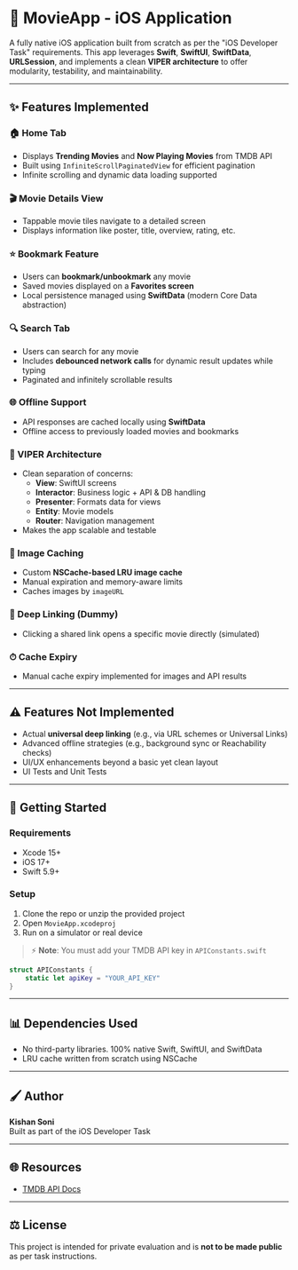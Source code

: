# 🎥 MovieApp - iOS Application

A fully native iOS application built from scratch as per the "iOS Developer Task" requirements. This app leverages **Swift**, **SwiftUI**, **SwiftData**, **URLSession**, and implements a clean **VIPER architecture** to offer modularity, testability, and maintainability.

---

## ✨ Features Implemented

### 🏠 Home Tab

- Displays **Trending Movies** and **Now Playing Movies** from TMDB API
- Built using `InfiniteScrollPaginatedView` for efficient pagination
- Infinite scrolling and dynamic data loading supported

### 🎬 Movie Details View

- Tappable movie tiles navigate to a detailed screen
- Displays information like poster, title, overview, rating, etc.

### ⭐ Bookmark Feature

- Users can **bookmark/unbookmark** any movie
- Saved movies displayed on a **Favorites screen**
- Local persistence managed using **SwiftData** (modern Core Data abstraction)

### 🔍 Search Tab

- Users can search for any movie
- Includes **debounced network calls** for dynamic result updates while typing
- Paginated and infinitely scrollable results

### 🌐 Offline Support

- API responses are cached locally using **SwiftData**
- Offline access to previously loaded movies and bookmarks

### 🔗 VIPER Architecture

- Clean separation of concerns:
  - **View**: SwiftUI screens
  - **Interactor**: Business logic + API & DB handling
  - **Presenter**: Formats data for views
  - **Entity**: Movie models
  - **Router**: Navigation management
- Makes the app scalable and testable

### 📁 Image Caching

- Custom **NSCache-based LRU image cache**
- Manual expiration and memory-aware limits
- Caches images by `imageURL`

### 🔗 Deep Linking (Dummy)

- Clicking a shared link opens a specific movie directly (simulated)

### ⏱ Cache Expiry

- Manual cache expiry implemented for images and API results

---

## ⚠️ Features Not Implemented

- Actual **universal deep linking** (e.g., via URL schemes or Universal Links)
- Advanced offline strategies (e.g., background sync or Reachability checks)
- UI/UX enhancements beyond a basic yet clean layout
- UI Tests and Unit Tests

---

## 🚀 Getting Started

### Requirements

- Xcode 15+
- iOS 17+
- Swift 5.9+

### Setup

1. Clone the repo or unzip the provided project
2. Open `MovieApp.xcodeproj`
3. Run on a simulator or real device

> ⚡ **Note**: You must add your TMDB API key in `APIConstants.swift`

```swift
struct APIConstants {
    static let apiKey = "YOUR_API_KEY"
}
```

---

## 📊 Dependencies Used

- No third-party libraries. 100% native Swift, SwiftUI, and SwiftData
- LRU cache written from scratch using NSCache

---

## 🖌️ Author

**Kishan Soni**\
Built as part of the iOS Developer Task

---

## 🌐 Resources

- [TMDB API Docs](https://developers.themoviedb.org/3)

---

## ⚖️ License

This project is intended for private evaluation and is **not to be made public** as per task instructions.


